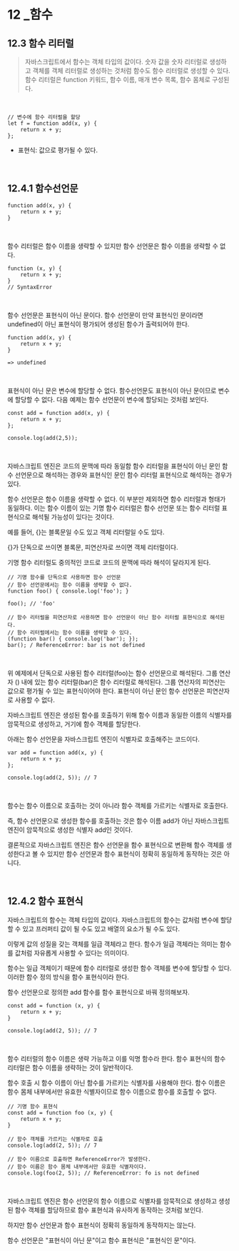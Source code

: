 # 12 \_함수

## 12.3 함수 리터럴

> 자바스크립트에서 함수는 객체 타입의 값이다.
> 숫자 값을 숫자 리터럴로 생성하고 객체를 객체 리터럴로 생성하는 것처럼
> 함수도 함수 리터럴로 생성할 수 있다.
> 함수 리터럴은 function 키워드, 함수 이름, 매개 변수 목록, 함수 몸체로 구성된다.

<br>

```
// 변수에 함수 리터럴을 할당
let f = function add(x, y) {
	return x + y;
};
```

- 표현식: 값으로 평가될 수 있다.

<br>

## 12.4.1 함수선언문

```
function add(x, y) {
	return x + y;
}
```

<br>

함수 리터럴은 함수 이름을 생략할 수 있지만 함수 선언문은 함수 이름을 생략할 수 없다.

```
function (x, y) {
	return x + y;
}
// SyntaxError
```

<br>

함수 선언문은 표현식이 아닌 문이다.
함수 선언문이 만약 표현식인 문이라면 undefined이 아닌 표현식이 평가되어 생성된 함수가 출력되어야 한다.

```
function add(x, y) {
	return x + y;
}

=> undefined
```

<br>

표현식이 아닌 문은 변수에 할당할 수 없다.
함수선언문도 표현식이 아닌 문이므로 변수에 할당할 수 없다.
다음 예제는 함수 선언문이 변수에 할당되는 것처럼 보인다.

```
const add = function add(x, y) {
	return x + y;
};

console.log(add(2,5));
```

<br>

자바스크립트 엔진은 코드의 문맥에 따라 동일함 함수 리터럴을 표현식이 아닌 문인 함수 선언문으로 해석하는 경우와 표현식인 문인 함수 리터럴 표현식으로 해석하는 경우가 있다.

함수 선언문은 함수 이름을 생략할 수 없다. 이 부분만 제외하면 함수 리터럴과 형태가 동일하다.
이는 함수 이름이 있는 기명 함수 리터럴은 함수 선언문 또는 함수 리터럴 표현식으로 해석될 가능성이 있다는 것이다.

예를 들어, {}는 블록문일 수도 있고 객체 리터럴일 수도 있다.

{}가 단독으로 쓰이면 블록문, 피연산자로 쓰이면 객체 리터럴이다.

기명 함수 리터럴도 중의적인 코드로 코드의 문맥에 따라 해석이 달라지게 된다.

```
// 기명 함수를 단독으로 사용하면 함수 선언문
// 함수 선언문에서는 함수 이름을 생략할 수 없다.
function foo() { console.log('foo'); }

foo(); // 'foo'

// 함수 리터럴을 피연산자로 사용하면 함수 선언문이 아닌 함수 리터럴 표현식으로 해석된다.
// 함수 리터럴에서는 함수 이름을 생략할 수 있다.
(function bar() { console.log('bar'); });
bar(); / ReferenceError: bar is not defined
```

<br>

위 예제에서 단독으로 사용된 함수 리터럴(foo)는 함수 선언문으로 해석된다. 그룹 연산자 () 내에 있는 함수 리터럴(bar)은 함수 리터럴로 해석된다. 그룹 연산자의 피연산는 값으로 평가될 수 있는 표현식이어야 한다. 표현식이 아닌 문인 함수 선언문은 피연산자로 사용할 수 없다.

자바스크립트 엔진은 생성된 함수를 호출하기 위해 함수 이름과 동일한 이름의 식별자를 암묵적으로 생성하고, 거기에 함수 객체를 할당한다.

아래는 함수 선언문을 자바스크립트 엔진이 식별자로 호출해주는 코드이다.

```
var add = function add(x, y) {
	return x + y;
};

console.log(add(2, 5)); // 7
```

<br>

함수는 함수 이름으로 호출하는 것이 아니라 함수 객체를 가르키는 식별자로 호출한다.

즉, 함수 선언문으로 생성한 함수를 호출하는 것은 함수 이름 add가 아닌 자바스크립트 엔진이 암묵적으로 생성한 식별자 add인 것이다.

결론적으로 자바스크립트 엔진은 함수 선언문을 함수 표현식으로 변환해 함수 객체를 생성한다고 볼 수 있지만 함수 선언문과 함수 표현식이 정확히 동일하게 동작하는 것은 아니다.

<br>

## 12.4.2 함수 표현식

자바스크립트의 함수는 객체 타입의 값이다. 자바스크립트의 함수는 값처럼 변수에 할당할 수 있고 프러퍼티 값이 될 수도 있고 배열의 요소가 될 수도 있다.

이렇게 값의 성질을 갖는 객체를 일급 객체라고 한다. 함수가 일급 객체라는 의미는 함수를 값처럼 자유롭게 사용할 수 있다는 의미이다.

함수는 일급 객체이기 때문에 함수 리터럴로 생성한 함수 객체를 변수에 할당할 수 있다. 이러한 함수 정의 방식을 함수 표현식이라 한다.

함수 선언문으로 정의한 add 함수를 함수 표현식으로 바꿔 정의해보자.

```
const add = function (x, y) {
	return x + y;
}

console.log(add(2, 5)); // 7
```

<br>

함수 리터럴의 함수 이름은 생략 가능하고 이를 익명 함수라 한다. 함수 표현식의 함수 리터럴은 함수 이름을 생략하는 것이 일반적이다.

함수 호출 시 함수 이름이 아닌 함수를 가르키는 식별자를 사용해야 한다. 함수 이름은 함수 몸체 내부에서만 유효한 식별자이므로 함수 이름으로 함수를 호출할 수 없다.

```
// 기명 함수 표현식
const add = function foo (x, y) {
	return x + y;
}

// 함수 객체를 가르키는 식별자로 호출
console.log(add(2, 5)); // 7

// 함수 이름으로 호출하면 ReferenceError가 발생한다.
// 함수 이름은 함수 몸체 내부에서만 유효한 식별자이다.
console.log(foo(2, 5)); // ReferenceError: fo is not defined
```

<br>

자바스크립트 엔진은 함수 선언문의 함수 이름으로 식별자를 암묵적으로 생성하고 생성된 함수 객체를 할당하므로 함수 표현식과 유사하게 동작하는 것처럼 보인다.

하지만 함수 선언문과 함수 표현식이 정확히 동일하게 동작하지는 않는다.

함수 선언문은 "표현식이 아닌 문"이고 함수 표현식은 "표현식인 문"이다.
